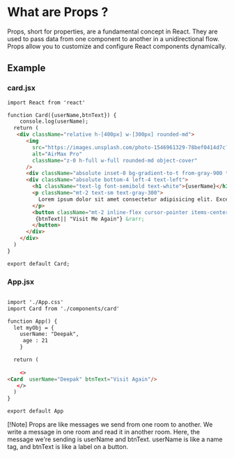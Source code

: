 # What are Props ?

Props, short for properties, are a fundamental concept in React. They are used to pass data from one component to another in a unidirectional flow. Props allow you to customize and configure React components dynamically.

## Example

### card.jsx
```html
import React from 'react'

function Card({userName,btnText}) {
    console.log(userName);
  return (
   <div className="relative h-[400px] w-[300px] rounded-md">
      <img
        src="https://images.unsplash.com/photo-1546961329-78bef0414d7c?ixlib=rb-4.0.3&ixid=MnwxMjA3fDB8MHxzZWFyY2h8MTB8fHVzZXJ8ZW58MHx8MHx8&auto=format&fit=crop&w=800&q=60"
        alt="AirMax Pro"
        className="z-0 h-full w-full rounded-md object-cover"
      />
      <div className="absolute inset-0 bg-gradient-to-t from-gray-900 to-transparent"></div>
      <div className="absolute bottom-4 left-4 text-left">
        <h1 className="text-lg font-semibold text-white">{userName}</h1>
        <p className="mt-2 text-sm text-gray-300">
          Lorem ipsum dolor sit amet consectetur adipisicing elit. Excepturi, debitis?
        </p>
        <button className="mt-2 inline-flex cursor-pointer items-center text-sm font-semibold text-white">
         {btnText|| "Visit Me Again"} &rarr;
        </button>
      </div>
    </div>
  )
}

export default Card;
```

### App.jsx
```html

import './App.css'
import Card from './components/card'

function App() {
  let myObj = {
    userName: "Deepak",
     age : 21
    }

  return (
    
    <>
<Card  userName="Deepak" btnText="Visit Again"/>
   </>
  )
}

export default App

```

[!Note]
Props are like messages we send from one room to another.
We write a message in one room and read it in another room.
Here, the message we're sending is userName and btnText.
userName is like a name tag, and btnText is like a label on a button.